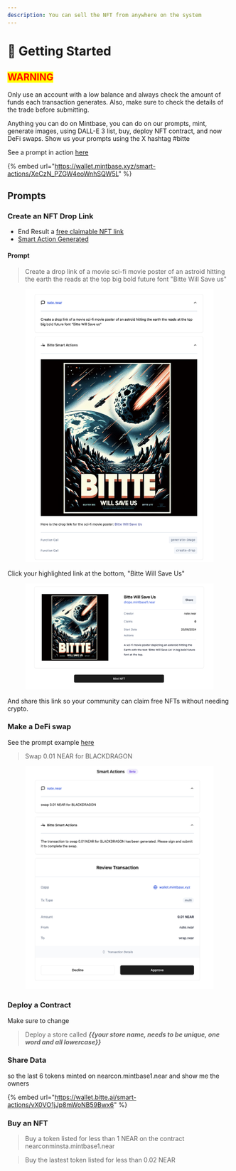 ```yaml
---
description: You can sell the NFT from anywhere on the system
---
```


# 🤖 Getting Started

## <mark style="color:red;background-color:yellow;">WARNING</mark>

Only use an account with a low balance and always check the amount of funds each transaction generates.  Also, make sure to check the details of the trade before submitting.

Anything you can do on Mintbase, you can do on our prompts, mint, generate images, using DALL-E 3 list, buy, deploy NFT contract, and now DeFi swaps. Show us your prompts using the X hashtag #bitte

See a prompt in action [here](https://wallet.mintbase.xyz/smart-actions/XeCzN\_PZGW4eoWnhSQW5L)

{% embed url="https://wallet.mintbase.xyz/smart-actions/XeCzN_PZGW4eoWnhSQW5L" %}

## Prompts

### &#x20;Create an NFT Drop Link

* End Result a [free claimable NFT link](https://wallet.bitte.ai/claim/kROGA708-by-nate.near:36896)
* [Smart Action Generated ](https://wallet.bitte.ai/claim/kROGA708-by-nate.near:36896)

#### Prompt

> Create a drop link of a movie sci-fi movie poster of an astroid hitting the earth the reads at the top big bold future font "Bitte Will Save us"

<figure><img src="../.gitbook/assets/Screenshot 2024-06-25 at 10.18.15.png" alt=""><figcaption></figcaption></figure>

Click your highlighted link at the bottom, "Bitte Will Save Us"

<figure><img src="../.gitbook/assets/Screenshot 2024-06-25 at 10.20.47.png" alt=""><figcaption></figcaption></figure>

And share this link so your community can claim free NFTs without needing crypto.



### Make a DeFi swap

See the prompt example [here](https://wallet.bitte.ai/smart-actions/kOsutTzBfhvlNPdwhCdti)

> Swap 0.01 NEAR for BLACKDRAGON

<figure><img src="../.gitbook/assets/Screenshot 2024-06-25 at 10.27.11.png" alt=""><figcaption></figcaption></figure>

### Deploy a Contract

Make sure to change

> Deploy a store called _**\{{your store name, needs to be unique, one word and all lowercase\}}**_&#x20;



### Share Data

so the last 6 tokens minted on nearcon.mintbase1.near and show me the owners

{% embed url="https://wallet.bitte.ai/smart-actions/vX0VO1jJp8mWoNB59Bwx6" %}

### Buy an NFT

> Buy a token listed for less than 1 NEAR on the contract nearconminsta.mintbase1.near

> Buy the lastest token listed for less than 0.02 NEAR









